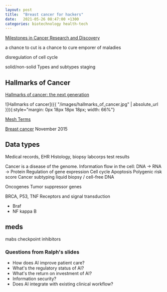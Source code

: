 ```yaml
---
layout: post
title:  "Breast cancer for hackers"
date:   2021-05-26 08:47:00 +1300
categories: biotechnology health-tech
---
```


[Milestones in Cancer Research and Discovery][6]

a chance to cut is a chance to cure
emporer of maladies

disregulation of cell cycle

solid/non-solid
Types and subtypes
staging


## Hallmarks of Cancer

[Hallmarks of cancer: the next generation][1]

![Hallmarks of cancer]({{ "/images/hallmarks_of_cancer.jpg" | absolute_url }}){:style="margin: 0px 18px 18px 18px; width: 66%"}




[Mesh Terms][3]


[Breast cancer][4] November 2015




## Data types

Medical records, EHR
Histology, biopsy
labcorps test results




Cancer is a disease of the genome.
Information flow in the cell: DNA -> RNA -> Protein
Regulation of gene expression
Cell cycle
Apoptosis
Polygenic risk score
Cancer subtyping
liquid biopsy / cell-free DNA

Oncogenes
Tumor suppressor genes

BRCA, P53, TNF
Receptors and signal transduction
- Braf
- NF kappa B



## meds
mabs
checkpoint inhibitors





### Questions from Ralph's slides

- How does AI improve patient care?
- What's the regulatory status of AI?
- What's the return on investment of AI?
- Information security?
- Does AI integrate with existing clinical workflow?



[1]: https://www.cell.com/fulltext/S0092-8674(11)00127-9
[2]: https://www.meddeviceonline.com/doc/lessons-for-ai-in-medtech-case-studies-from-breast-cancer-detection-0001
[3]: https://meshb.nlm.nih.gov/record/ui?ui=D001943
[4]: https://www.nature.com/articles/527S101a
[5]: https://centuryofbio.substack.com/p/genome-informed-cancer-therapy
[6]: https://www.cancer.gov/research/progress/250-years-milestones

